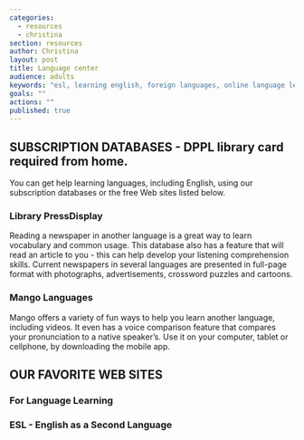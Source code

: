 ```yaml
---
categories: 
  - resources
  - christina
section: resources
author: Christina
layout: post
title: Language center
audience: adults
keywords: "esl, learning english, foreign languages, online language learning courses, foreign language online, foreign language courses, learning foreign languages online, world languages"
goals: ""
actions: ""
published: true
---
```


##  SUBSCRIPTION DATABASES - DPPL library card required from home.
You can get help learning languages, including English, using our subscription databases or the free Web sites listed below.

### Library PressDisplay

Reading a newspaper in another language is a great way to learn vocabulary and common usage. This database also has a feature that will read an article to you - this can help develop your listening comprehension skills. Current newspapers in several languages are presented in full-page format with photographs, advertisements, crossword puzzles and cartoons.

### Mango Languages 

Mango offers a variety of fun ways to help you learn another language, including videos. It even has a voice comparison feature that compares your pronunciation to a native speaker’s. Use it on your computer, tablet or cellphone, by downloading the mobile app.

## OUR FAVORITE WEB SITES

### For Language Learning


### ESL - English as a Second Language